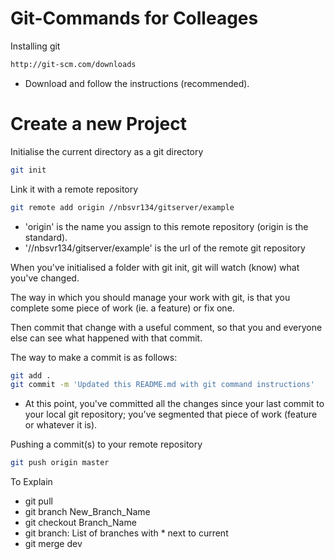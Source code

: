 Git-Commands for Colleages
==========================

Installing git
```bash
http://git-scm.com/downloads
```
- Download and follow the instructions (recommended).


Create a new Project
===================

Initialise the current directory as a git directory
```bash
git init
```

Link it with a remote repository
```bash 
git remote add origin //nbsvr134/gitserver/example
```
- 'origin' is the name you assign to this remote repository (origin is the standard).
- '//nbsvr134/gitserver/example' is the url of the remote git repository


When you've initialised a folder with git init, git will watch (know) what you've changed.

The way in which you should manage your work with git, is that you complete some piece of work (ie. a feature) or fix one.

Then commit that change with a useful comment, so that you and everyone else can see what happened with that commit.


The way to make a commit is as follows:
```bash
git add .
git commit -m 'Updated this README.md with git command instructions'
```
- At this point, you've committed all the changes since your last commit to your local git repository; you've segmented that piece of work (feature or whatever it is).

Pushing a commit(s) to your remote repository
```bash
git push origin master
```


To Explain
- git pull
- git branch New_Branch_Name
- git checkout Branch_Name
- git branch: List of branches with * next to current
- git merge dev